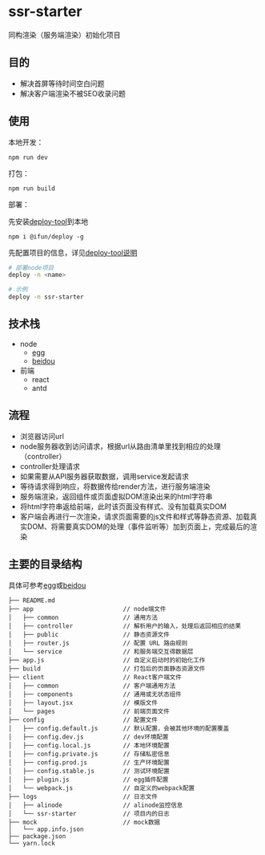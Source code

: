 # ssr-starter

同构渲染（服务端渲染）初始化项目

## 目的

- 解决首屏等待时间空白问题
- 解决客户端渲染不被SEO收录问题

## 使用

本地开发：

```
npm run dev
```

打包：
```
npm run build
```

部署：

先安装[deploy-tool](https://github.com/weihomechen/deploy-tool)到本地

```
npm i @ifun/deploy -g
```

先配置项目的信息，详见[deploy-tool说明](https://github.com/weihomechen/deploy-tool/blob/master/README.md)

```sh
# 部署node项目
deploy -n <name>

# 示例
deploy -n ssr-starter
```

## 技术栈

- node
  - [egg](https://github.com/eggjs/egg)
  - [beidou](https://github.com/alibaba/beidou)
- 前端
  - react
  - antd

## 流程

- 浏览器访问url
- node服务器收到访问请求，根据url从路由清单里找到相应的处理（controller）
- controller处理请求
- 如果需要从API服务器获取数据，调用service发起请求
- 等待请求得到响应，将数据传给render方法，进行服务端渲染
- 服务端渲染，返回组件或页面虚拟DOM渲染出来的html字符串
- 将html字符串返给前端，此时该页面没有样式、没有加载真实DOM
- 客户端会再进行一次渲染，请求页面需要的js文件和样式等静态资源、加载真实DOM、将需要真实DOM的处理（事件监听等）加到页面上，完成最后的渲染


## 主要的目录结构

具体可参考[egg](https://eggjs.org/zh-cn/basics/structure.html)或[beidou](https://github.com/alibaba/beidou/blob/master/packages/beidou-docs/zh/quick-start/directory-struct.md)

```
├── README.md
├── app                         // node端文件
│   ├── common                  // 通用方法
│   ├── controller              // 解析用户的输入，处理后返回相应的结果
│   ├── public                  // 静态资源文件
│   ├── router.js               // 配置 URL 路由规则
│   └── service                 // 和服务端交互得数据层
├── app.js                      // 自定义启动时的初始化工作
├── build                       // 打包后的页面静态资源文件
├── client                      // React客户端文件
│   ├── common                  // 客户端通用方法
│   ├── components              // 通用或无状态组件
│   ├── layout.jsx              // 模版文件
│   └── pages                   // 前端页面文件
├── config                      // 配置文件
│   ├── config.default.js       // 默认配置，会被其他环境的配置覆盖
│   ├── config.dev.js           // dev环境配置
│   ├── config.local.js         // 本地环境配置
│   ├── config.private.js       // 存储私密信息
│   ├── config.prod.js          // 生产环境配置
│   ├── config.stable.js        // 测试环境配置
│   ├── plugin.js               // egg插件配置
│   └── webpack.js              // 自定义的webpack配置
├── logs                        // 日志文件
│   ├── alinode                 // alinode监控信息
│   └── ssr-starter             // 项目内的日志
├── mock                        // mock数据
│   └── app.info.json
├── package.json
└── yarn.lock
```